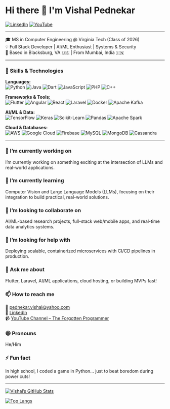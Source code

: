 <!-- ![Vishal Pednekar](./assets/images/profile-main.png) -->

# Hi there 👋 I'm Vishal Pednekar

[![LinkedIn](https://img.shields.io/badge/LinkedIn-blue?logo=linkedin&logoColor=white)](https://www.linkedin.com/in/vishalpednekar)
[![YouTube](https://img.shields.io/badge/YouTube-red?logo=youtube&logoColor=white)](https://www.youtube.com/@theforgottenprogrammer7842)

---

🎓 MS in Computer Engineering @ Virginia Tech (Class of 2026)  
💡 Full Stack Developer | AI/ML Enthusiast | Systems & Security  
📍 Based in Blacksburg, VA 🇺🇸 | From Mumbai, India 🇮🇳  

---

### 🧠 Skills & Technologies

**Languages:**  
![Python](https://img.shields.io/badge/Python-3670A0?logo=python&logoColor=ffdd54) ![Java](https://img.shields.io/badge/Java-ED8B00?logo=java&logoColor=white) ![Dart](https://img.shields.io/badge/Dart-0175C2?logo=dart&logoColor=white) ![JavaScript](https://img.shields.io/badge/JavaScript-F7DF1E?logo=javascript&logoColor=black) ![PHP](https://img.shields.io/badge/PHP-777BB4?logo=php&logoColor=white) ![C++](https://img.shields.io/badge/C++-00599C?logo=c%2B%2B&logoColor=white)

**Frameworks & Tools:**  
![Flutter](https://img.shields.io/badge/Flutter-02569B?logo=flutter&logoColor=white) ![Angular](https://img.shields.io/badge/Angular-DD0031?logo=angular&logoColor=white) ![React](https://img.shields.io/badge/React-20232A?logo=react&logoColor=61DAFB) ![Laravel](https://img.shields.io/badge/Laravel-F55247?logo=laravel&logoColor=white) ![Docker](https://img.shields.io/badge/Docker-2496ED?logo=docker&logoColor=white) ![Apache Kafka](https://img.shields.io/badge/Kafka-231F20?logo=apachekafka&logoColor=white)

**AI/ML & Data:**  
![TensorFlow](https://img.shields.io/badge/TensorFlow-FF6F00?logo=tensorflow&logoColor=white) ![Keras](https://img.shields.io/badge/Keras-D00000?logo=keras&logoColor=white) ![Scikit-Learn](https://img.shields.io/badge/scikit--learn-F7931E?logo=scikit-learn&logoColor=white) ![Pandas](https://img.shields.io/badge/Pandas-150458?logo=pandas&logoColor=white) ![Apache Spark](https://img.shields.io/badge/Apache%20Spark-E25A1C?logo=apachespark&logoColor=white)

**Cloud & Databases:**  
![AWS](https://img.shields.io/badge/AWS-232F3E?logo=amazonaws&logoColor=white) ![Google Cloud](https://img.shields.io/badge/Google%20Cloud-4285F4?logo=googlecloud&logoColor=white) ![Firebase](https://img.shields.io/badge/Firebase-FFCA28?logo=firebase&logoColor=black) ![MySQL](https://img.shields.io/badge/MySQL-4479A1?logo=mysql&logoColor=white) ![MongoDB](https://img.shields.io/badge/MongoDB-4EA94B?logo=mongodb&logoColor=white) ![Cassandra](https://img.shields.io/badge/Cassandra-1287B1?logo=apachecassandra&logoColor=white)

---

### 🔭 I’m currently working on
I’m currently working on something exciting at the intersection of LLMs and real-world applications.

### 🌱 I’m currently learning
Computer Vision and Large Language Models (LLMs), focusing on their integration to build practical, real-world solutions.

### 👯 I’m looking to collaborate on
AI/ML-based research projects, full-stack web/mobile apps, and real-time data analytics systems.

### 🤔 I’m looking for help with
Deploying scalable, containerized microservices with CI/CD pipelines in production.

### 💬 Ask me about
Flutter, Laravel, AI/ML applications, cloud hosting, or building MVPs fast!

### 📫 How to reach me
📧 pednekar.vishal@yahoo.com  
🔗 [LinkedIn](https://www.linkedin.com/in/vishalpednekar)  
📹 [YouTube Channel – The Forgotten Programmer](https://www.youtube.com/@theforgottenprogrammer7842)

### 😄 Pronouns
He/Him

### ⚡ Fun fact
In high school, I coded a game in Python... just to beat boredom during power cuts!

---

[![Vishal’s GitHub Stats](https://github-readme-stats.vercel.app/api?username=ForgottenLight4415&show_icons=true&theme=github_dark)](https://github.com/ForgottenLight4415)

[![Top Langs](https://github-readme-stats.vercel.app/api/top-langs/?username=ForgottenLight4415&layout=compact&theme=github_dark)](https://github.com/ForgottenLight4415)